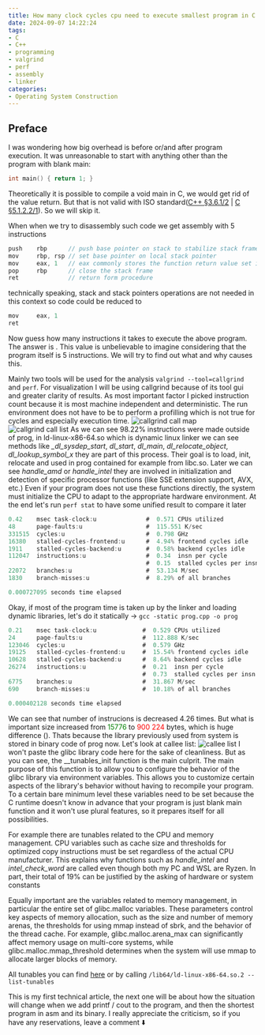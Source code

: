 ```yaml
---
title: How many clock cycles cpu need to execute smallest program in C
date: 2024-09-07 14:22:24
tags: 
- C 
- C++ 
- programming
- valgrind
- perf
- assembly
- linker
categories:
- Operating System Construction 
---
```


## Preface
I was wondering how big overhead is before or/and after program execution. It was unreasonable to start with anything other than the program with blank main:
```c++
int main() { return 1; }
```
Theoretically it is possible to compile a void main in C, we would get rid of the value return. But that is not valid with ISO standard([C++ §3.6.1/2](https://www.open-std.org/jtc1/sc22/wg21/docs/papers/2011/n3242.pdf) | [C §5.1.2.2/1](https://www.open-std.org/JTC1/sc22/WG14/www/docs/n2310.pdf)). So we will skip it.

When when we try to disassembly such code we get assembly with 5 instructions
```as
push    rbp      // push base pointer on stack to stabilize stack frame
mov     rbp, rsp // set base pointer on local stack pointer
mov     eax, 1   // eax commonly stores the function return value set it to 1
pop     rbp      // close the stack frame
ret              // return form procedure
```
technically speaking, stack and stack pointers operations are not needed in this context so code could be reduced to
```as
mov     eax, 1
ret
```
Now guess how many instructions it takes to execute the above program. The answer is <span class="reveal-text" before="???" after="110 000"></span>.
This value is unbelievable to imagine considering that the program itself is 5 instructions. We will try to find out what and why causes this.

Mainly two tools will be used for the analysis ```valgrind --tool=callgrind``` and ```perf```.
For visualization I will be using callgrind because of its tool gui and greater clarity of results. As most important factor I picked instruction count because it is most machine independent and deterministic. The run environment does not have to be <span class="reveal-text" before="hermetic|isolated " after="RTOS :D"></span> to perform a profilling which is not true for cycles and especially execution time.
![callgrind call map](callgrind_graph_1.png)
![callgrind call list](callgrind_list_1.png)
As we can see 98.22% instructions were made outside of prog, in ld-linux-x86-64.so which is dynamic linux linker <span class="reveal-text" before="DLL" after="dynamic library"></span> we can see methods like *_dl_sysdep_start*, *dl_start*, *dl_main*, *dl_relocate_object*, *dl_lookup_symbol_x* they are part of this process. Their goal is to load, init, relocate and <span class="reveal-text" before="resolve symbols" after="find function and variables names"></span> used in prog contained for example from libc.so. Later we can see *handle_amd* or *handle_intel* they are involved in initialization and detection of specific processor functions (like SSE extension support, AVX, etc.) Even if your program does not use these functions directly, the system must initialize the CPU to adapt to the appropriate hardware environment. At the end let's run ```perf stat``` to have some unified result to compare it later
```java
0.42    msec task-clock:u              #  0.571 CPUs utilized
48      page-faults:u                  #  115.551 K/sec
331515  cycles:u                       #  0.798 GHz
16380   stalled-cycles-frontend:u      #  4.94% frontend cycles idle
1911    stalled-cycles-backend:u       #  0.58% backend cycles idle
112047  instructions:u                 #  0.34  insn per cycle
                                       #  0.15  stalled cycles per insn
22072   branches:u                     #  53.134 M/sec
1830    branch-misses:u                #  8.29% of all branches

0.000727095 seconds time elapsed
```
Okay, if most of the program time is taken up by the linker and loading dynamic libraries, let's do it statically -> ```gcc -static prog.cpp -o prog```

```java
0.21    msec task-clock:u             #  0.529 CPUs utilized
24      page-faults:u                 #  112.888 K/sec
123046  cycles:u                      #  0.579 GHz
19125   stalled-cycles-frontend:u     #  15.54% frontend cycles idle
10628   stalled-cycles-backend:u      #  8.64% backend cycles idle
26274   instructions:u                #  0.21  insn per cycle
                                      #  0.73  stalled cycles per insn
6775    branches:u                    #  31.867 M/sec
690     branch-misses:u               #  10.18% of all branches

0.000402128 seconds time elapsed
```

We can see that number of instrucions is decreased 4.26 times. But what is important size increased from <span style="color:green">15776</span> to <span style="color:red">900 224</span> bytes, which is huge difference (<span class="reveal-text" before="x57" after="5706%"></span>). Thats because the library previously used from system is stored in binary code of prog now.
Let's look at callee list:
![callee list](callgrind_list_2.png)
I won't paste the glibc library code here for the sake of cleanliness. But as you can see, the __tunables_init function is the main culprit. The main purpose of this function is to allow you to configure the behavior of the glibc library via environment variables. This allows you to customize certain aspects of the library's behavior without having to recompile your program. To a certain bare minimum level these variables need to be set because the C runtime doesn't know in advance that your program is just blank main function and it won't use plural features, so it prepares itself for all possibilities.

For example there are tunables related to the CPU and memory management. CPU variables such as cache size and thresholds for optimized copy instructions must be set regardless of the actual CPU manufacturer. This explains why functions such as *handle_intel* and *intel_check_word* are called even though both my PC and WSL are Ryzen. In part, their total of 19% can be justified by the asking of hardware or system constants

Equally important are the variables related to memory management, in particular the entire set of glibc.malloc variables. These parameters control key aspects of memory allocation, such as the size and number of memory arenas, the thresholds for using mmap instead of sbrk, and the behavior of the thread cache. For example, glibc.malloc.arena_max can significantly affect memory usage on multi-core systems, while glibc.malloc.mmap_threshold determines when the system will use mmap to allocate larger blocks of memory.

All tunables you can find [here](https://www.gnu.org/software/libc/manual/html_node/Tunables.html) or by calling ```/lib64/ld-linux-x86-64.so.2 --list-tunables```

This is my first technical article, the next one will be about how the situation will change when we add printf / cout to the program, and then the shortest program in asm and its binary. I really appreciate the criticism, so if you have any reservations, leave a comment ⬇️

